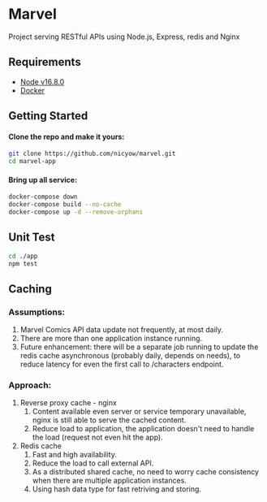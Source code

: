 # Marvel

Project serving RESTful APIs using Node.js, Express, redis and Nginx

## Requirements

 - [Node v16.8.0](https://nodejs.org/en/download/current/)
 - [Docker](https://www.docker.com/)

## Getting Started

#### Clone the repo and make it yours:

```bash
git clone https://github.com/nicyow/marvel.git
cd marvel-app
```

#### Bring up all service:

```bash
docker-compose down
docker-compose build --no-cache
docker-compose up -d --remove-orphans
```

## Unit Test

```bash
cd ./app
npm test
```

## Caching
### Assumptions:
1. Marvel Comics API data update not frequently, at most daily.
2. There are more than one application instance running.
3. Future enhancement: there will be a separate job running to update the redis cache asynchronous (probably daily, depends on needs), to reduce latency for even the first call to /characters endpoint.

### Approach:
1. Reverse proxy cache - nginx
   1. Content available even server or service temporary unavailable, nginx is still able to serve the cached content.
   2. Reduce load to application, the application doesn't need to handle the load (request not even hit the app).
2. Redis cache
   1. Fast and high availability.
   2. Reduce the load to call external API.
   3. As a distributed shared cache, no need to worry cache consistency when there are multiple application instances.
   4. Using hash data type for fast retriving and storing.